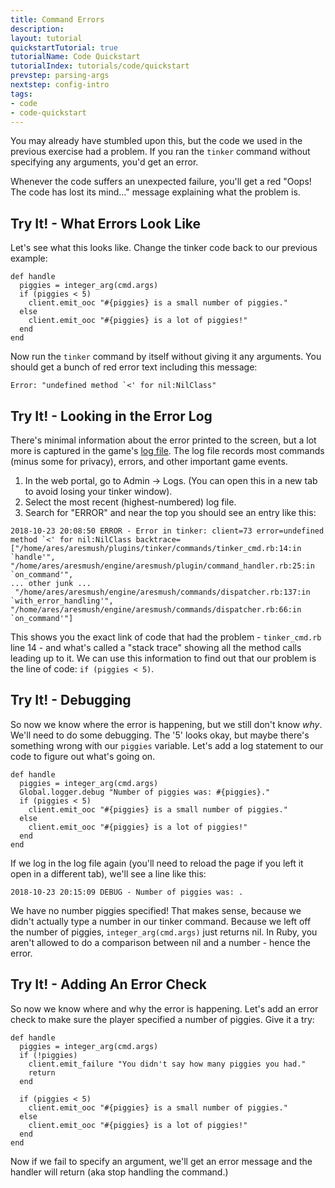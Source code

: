 ```yaml
---
title: Command Errors
description:
layout: tutorial
quickstartTutorial: true
tutorialName: Code Quickstart
tutorialIndex: tutorials/code/quickstart
prevstep: parsing-args
nextstep: config-intro
tags: 
- code
- code-quickstart
---
```


You may already have stumbled upon this, but the code we used in the previous exercise had a problem.  If you ran the `tinker` command without specifying any arguments, you'd get an error.

Whenever the code suffers an unexpected failure, you'll get a red "Oops! The code has lost its mind..." message explaining what the problem is.

## Try It! - What Errors Look Like

Let's see what this looks like.  Change the tinker code back to our previous example:

    def handle
      piggies = integer_arg(cmd.args)
      if (piggies < 5)
        client.emit_ooc "#{piggies} is a small number of piggies."
      else
        client.emit_ooc "#{piggies} is a lot of piggies!"
      end
    end

Now run the `tinker` command by itself without giving it any arguments.  You should get a bunch of red error text including this message:

    Error: "undefined method `<' for nil:NilClass"

## Try It! - Looking in the Error Log

There's minimal information about the error printed to the screen, but a lot more is captured in the game's [log file](/tutorials/code/logs.html).  The log file records most commands (minus some for privacy), errors, and other important game events.

1. In the web portal, go to Admin -> Logs.  (You can open this in a new tab to avoid losing your tinker window).
2. Select the most recent (highest-numbered) log file.
3. Search for "ERROR" and near the top you should see an entry like this:

```
2018-10-23 20:08:50 ERROR - Error in tinker: client=73 error=undefined method `<' for nil:NilClass backtrace=["/home/ares/aresmush/plugins/tinker/commands/tinker_cmd.rb:14:in `handle'", "/home/ares/aresmush/engine/aresmush/plugin/command_handler.rb:25:in `on_command'",
... other junk ...
 "/home/ares/aresmush/engine/aresmush/commands/dispatcher.rb:137:in `with_error_handling'", "/home/ares/aresmush/engine/aresmush/commands/dispatcher.rb:66:in `on_command'"] 
````

This shows you the exact link of code that had the problem - `tinker_cmd.rb` line 14 - and what's called a "stack trace" showing all the method calls leading up to it.  We can use this information to find out that our problem is the line of code:  `if (piggies < 5)`.

## Try It! - Debugging

So now we know where the error is happening, but we still don't know _why_.  We'll need to do some debugging.  The '5' looks okay, but maybe there's something wrong with our `piggies` variable.  Let's add a log statement to our code to figure out what's going on.

    def handle
      piggies = integer_arg(cmd.args)
      Global.logger.debug "Number of piggies was: #{piggies}."
      if (piggies < 5)
        client.emit_ooc "#{piggies} is a small number of piggies."
      else
        client.emit_ooc "#{piggies} is a lot of piggies!"
      end
    end

If we log in the log file again (you'll need to reload the page if you left it open in a different tab), we'll see a line like this:

    2018-10-23 20:15:09 DEBUG - Number of piggies was: . 

We have no number piggies specified!  That makes sense, because we didn't actually type a number in our tinker command.  Because we left off the number of piggies, `integer_arg(cmd.args)` just returns nil.  In Ruby, you aren't allowed to do a comparison between nil and a number - hence the error.

## Try It! - Adding An Error Check

So now we know where and why the error is happening.  Let's add an error check to make sure the player specified a number of piggies.  Give it a try:

    def handle
      piggies = integer_arg(cmd.args)
      if (!piggies)
        client.emit_failure "You didn't say how many piggies you had."
        return
      end
      
      if (piggies < 5)
        client.emit_ooc "#{piggies} is a small number of piggies."
      else
        client.emit_ooc "#{piggies} is a lot of piggies!"
      end
    end

Now if we fail to specify an argument, we'll get an error message and the handler will return (aka stop handling the command.)